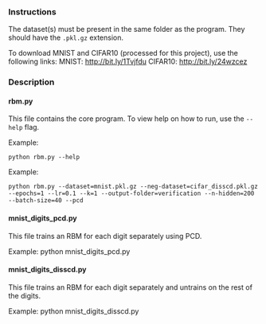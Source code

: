 ### Instructions

The dataset(s) must be present in the same folder as the program.
They should have the `.pkl.gz` extension.

To download MNIST and CIFAR10 (processed for this project), use the following links:
MNIST: http://bit.ly/1Tvjfdu
CIFAR10: http://bit.ly/24wzcez


### Description

#### rbm.py

This file contains the core program. To view help on how to run, use the `--help` flag.

Example: 

    python rbm.py --help


Example:
    
    python rbm.py --dataset=mnist.pkl.gz --neg-dataset=cifar_disscd.pkl.gz --epochs=1 --lr=0.1 --k=1 --output-folder=verification --n-hidden=200 --batch-size=40 --pcd



#### mnist_digits_pcd.py

This file trains an RBM for each digit separately
using PCD.


Example:
    python mnist_digits_pcd.py


#### mnist_digits_disscd.py

This file trains an RBM for each digit separately
and untrains on the rest of the digits.


Example:
    python mnist_digits_disscd.py
